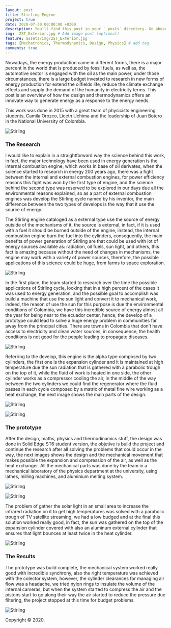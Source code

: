 ```yaml
---
layout: post
title: Stirling Engine
project: true
date: 2020-07-30 00:00:00 +0300
description: You’ll find this post in your `_posts` directory. Go ahead and edit it and re-build the site to see your changes. # Add post description (optional)
img:  2ST_Exterior.jpg # Add image post (optional)
feature: assets/img/2ST_Exterior.jpg
tags: [Mechatronics, Thermodynamics, Design, Physics] # add tag
comments: true
---
```


Nowadays, the energy production came in different forms, there is a major percent in the world that is produced by fossil fuels, as well as, the automotive sector is engaged with the oil as the main power, under those circumstances, there is a large budget invested to research in new forms of energy production for extend the oilfields life, reduce the climate exchange effects and supply the demand of the humanity in electricity terms. This post is an overview of how the design and thermodynamics offers an innovate way to generate energy as a response to the energy needs.

This work was done in 2015 with a great team of physicists engineering students, Camila Orozco, Liceth Uchima and the leadership of Juan Botero in the National University of Colombia.

![Stirling]({{site.baseurl}}/assets/img/Stirling/2ST_Exterior.jpg)

### The Research

I would like to explain in a straightforward way the science behind this work, in fact, the major technology have been used in energy generation is the internal combustion engine, which works in base of oil derivates, when the science started to research in energy 200 years ago, there was a fight between the internal and external combustion engines, for power efficiency reasons this fight was won by the first type of engine, and the science behind the second type was reserved to be explored in our days due all the environmental reasons explained, so as a part of external combustion engines was develop the Stirling cycle named by his inventor, the main difference between the two types of develops is the way that it use the source of energy.

The Stirling engine cataloged as a external type use the source of energy outside of the mechanisms of it, the source is external, in fact, if it is used with a fuel it should be burned outside of the engine, instead, the internal combustion engine burn the fuel into the cylinders, consequently, the main benefits of power generation of Stirling are that could be used with lot of energy sources available as: radiation, oil fuels, sun light, and others, this fact is amazing because without the need of changes in mechanisms, the engine may work with a variety of power sources, therefore, the possible applications of this science could be huge, from farms to space exploration.

![Stirling]({{site.baseurl}}/assets/img/Stirling/3ST_Exterior.jpg)

In the first place, the team started to research over the time the possible applications of Stirling cycle, looking that in a high percent of the cases it was used to energy generation, and the possible goal to accomplish was build a machine that use the sun light and convert it to mechanical work, indeed, the reason of use the sun for this purpose is due the environmental conditions of Colombia, we have this incredible source of energy almost all the year for being near to the ecuador center, hence, the develop of a prototype could lead to solve a huge energy problem in communities far away from the principal cities. There are towns in Colombia that don’t have access to electricity and clean water sources, in consequence, the health conditions is not good for the people leading to propagate diseases.

![Stirling]({{site.baseurl}}/assets/img/Stirling/Animacion1.gif)

Referring to the develop, this engine is the alpha type composed by two cylinders, the first one is the expansion cylinder and it is maintained at high temperature due the sun radiation that is gathered with a parabolic trough on the top of it, while the fluid of work is heated in one side, the other cylinder works as a compressor cooling the air, in the middle of the way between the two cylinders we could find the regenerator where the fluid passes in each cycle composed by a matrix of metal fine wire working as a heat exchange, the next image shows the main parts of the design.


![Stirling]({{site.baseurl}}/assets/img/Stirling/1ST_Interior.jpg)

![Stirling]({{site.baseurl}}/assets/img/Stirling/Animacion1.gif)

### The prototype

After the design, maths, physics and thermodinamics stuff, the design was done in Solid Edge ST6 student version, the objetive is build the project and continue the research after all solving the problems that could occur in the way, the next images shows the design and the mechanical movement that makes possible the expansion and compression of the air, as well as the heat exchanger. All the mechanical parts was done by the team in a mechanical laboratory of the physics department at the university, using lathes, milling machines, and aluminium melting system.

![Stirling]({{site.baseurl}}/assets/img/Stirling/Motor1.jpg)

![Stirling]({{site.baseurl}}/assets/img/Stirling/Motor2.jpg)

The problem of gather the solar light in an small area to increase the infrared radiation on it to get high temperatures was solved with a parabolic trough of TV satellite streaming, we had a low budged and at the final this solution worked really good, in fact, the sun was gathered on the top of the expansion cylinder covered with also an aluminum external cylinder that ensures that light bounces at least twice in the heat cylinder. 

![Stirling]({{site.baseurl}}/assets/img/Stirling/ciguenal.jpg)


### The Results

The prototype was build complete, the mechanical system worked really good with incredible synchrony, also the right temperature was achieved with the colector system, however, the cylinder clearances for managing air flow was a headache, we tried nylon rings to insulate the volume of the internal cameras, but when the system started to compress the air and the pistons start to go along their way the air started to reduce the pressure due filtering, the project stopped at this time for budget problems.  

![Stirling]({{site.baseurl}}/assets/img/Stirling/Parabolica.jpg)

Copyright © 2020.



